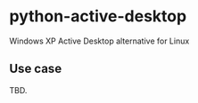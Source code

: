 python-active-desktop
=====================

Windows XP Active Desktop alternative for Linux


Use case
--------

TBD.
